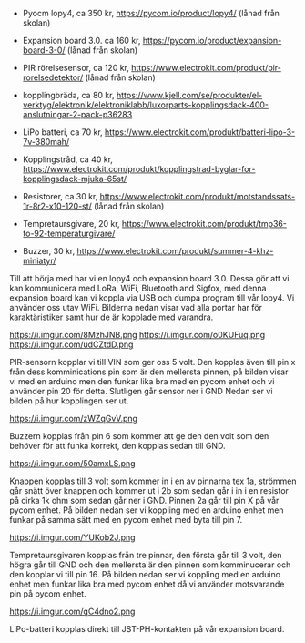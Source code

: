 - Pyocm lopy4, ca 350 kr, https://pycom.io/product/lopy4/ (lånad från skolan)

- Expansion board 3.0. ca 160 kr, https://pycom.io/product/expansion-board-3-0/ (lånad från skolan)

- PIR rörelsesensor, ca 120 kr, https://www.electrokit.com/produkt/pir-rorelsedetektor/ (lånad från skolan)

- kopplingbräda, ca 80 kr, https://www.kjell.com/se/produkter/el-verktyg/elektronik/elektroniklabb/luxorparts-kopplingsdack-400-anslutningar-2-pack-p36283

- LiPo batteri, ca 70 kr, https://www.electrokit.com/produkt/batteri-lipo-3-7v-380mah/

- Kopplingstråd, ca 40 kr, https://www.electrokit.com/produkt/kopplingstrad-byglar-for-kopplingsdack-mjuka-65st/ 

- Resistorer, ca 30 kr, https://www.electrokit.com/produkt/motstandssats-1r-8r2-x10-120-st/ (lånad från skolan)

- Tempretaursgivare, 20 kr, https://www.electrokit.com/produkt/tmp36-to-92-temperaturgivare/

- Buzzer, 30 kr, https://www.electrokit.com/produkt/summer-4-khz-miniatyr/

Till att börja med har vi en lopy4 och expansion board 3.0. Dessa gör att vi kan kommunicera med LoRa, WiFi, Bluetooth and Sigfox, med denna expansion board kan vi koppla via USB och dumpa program till vår lopy4. Vi använder oss utav WiFi. Bilderna nedan visar vad alla portar har för karaktäristiker samt hur de är kopplade med varandra.

https://i.imgur.com/8MzhJNB.png
https://i.imgur.com/o0KUFuq.png
https://i.imgur.com/udCZtdD.png

PIR-sensorn kopplar vi till VIN som ger oss 5 volt. Den kopplas även till pin x från dess komminications pin som är den mellersta pinnen, på bilden visar vi med en arduino men den funkar lika bra med en pycom enhet och vi använder pin 20 för detta. Slutligen går sensor ner i GND Nedan ser vi bilden på hur kopplingen ser ut.

https://i.imgur.com/zWZqGvV.png

Buzzern kopplas från pin 6 som kommer att ge den den volt som den behöver för att funka korrekt, den kopplas sedan till GND.

https://i.imgur.com/50amxLS.png

Knappen kopplas till 3 volt som kommer in i en av pinnarna tex 1a, strömmen går snätt över knappen och kommer ut i 2b som sedan går i in i en resistor på cirka 1k ohm som sedan går ner i GND. Pinnen 2a går till pin X på vår pycom enhet. På bilden nedan ser vi koppling med en arduino enhet men funkar på samma sätt med en pycom enhet med byta till pin 7.

https://i.imgur.com/YUKob2J.png

Tempretaursgivaren kopplas från tre pinnar, den första går till 3 volt, den högra går till GND och den mellersta är den pinnen som komminucerar och den kopplar vi till pin 16. På bilden nedan ser vi koppling med en arduino enhet men funkar lika bra med pycom enhet då vi använder motsvarande pin på pycom enhet. 

https://i.imgur.com/qC4dno2.png

LiPo-batteri kopplas direkt till JST-PH-kontakten på vår expansion board.

